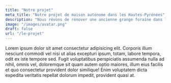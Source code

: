 ```yaml
---
title: "Notre projet"
meta_title: "Notre projet de maison autonome dans les Hautes-Pyrénées"
description: "Nous rêvons de rénover une ancienne grange foraine dans les Hautes-Pyrénées pour la convertir en maison 100% autonome. Suivez notre projet ici."
image: "/images/avatar.png"
draft: false
url: "/le-projet"
---
```


Lorem ipsum dolor sit amet consectetur adipisicing elit. Corporis illum nesciunt commodi vel nisi ut alias excepturi ipsum, totam, labore tempora, odit ex iste tempore sed. Fugit voluptatibus perspiciatis assumenda nulla ad nihil, omnis vel, doloremque sit quam autem optio maiores, illum eius facilis et quo consectetur provident dolor similique! Enim voluptatem dicta expedita veritatis repellat dolorum impedit, provident quasi at.
